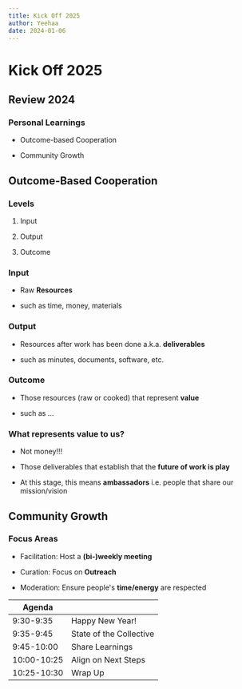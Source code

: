 ```yaml
---
title: Kick Off 2025
author: Yeehaa
date: 2024-01-06
---
```


# Kick Off 2025


## Review 2024


### Personal Learnings

+ Outcome-based Cooperation

+ Community Growth


## Outcome-Based Cooperation


### Levels

1. Input

2. Output

3. Outcome


### Input 

+ Raw **Resources** 

+ such as time, money, materials


### Output 

+ Resources after work has been done a.k.a. **deliverables**

+ such as minutes, documents, software, etc.


### Outcome 

+ Those resources (raw or cooked) that represent **value**

+ such as ...


### What represents value to us?

+ Not money!!!

+ Those deliverables that establish that the **future of work is play**

+ At this stage, this means **ambassadors** i.e. people that share our mission/vision


## Community Growth


### Focus Areas

+ Facilitation: Host a **(bi-)weekly meeting**

+ Curation: Focus on **Outreach**

+ Moderation: Ensure people's **time/energy** are respected 


| Agenda | |
|---|---|
| 9:30-9:35 | Happy New Year! |
| 9:35-9:45 | State of the Collective |
| 9:45-10:00 |Share Learnings |
| 10:00-10:25 | Align on Next Steps |
| 10:25-10:30 | Wrap Up |
